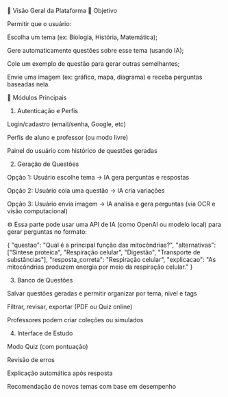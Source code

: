 🧩 Visão Geral da Plataforma
🎯 Objetivo

Permitir que o usuário:

Escolha um tema (ex: Biologia, História, Matemática);

Gere automaticamente questões sobre esse tema (usando IA);

Cole um exemplo de questão para gerar outras semelhantes;

Envie uma imagem (ex: gráfico, mapa, diagrama) e receba perguntas baseadas nela.

🧠 Módulos Principais
1. Autenticação e Perfis

Login/cadastro (email/senha, Google, etc)

Perfis de aluno e professor (ou modo livre)

Painel do usuário com histórico de questões geradas

2. Geração de Questões

Opção 1: Usuário escolhe tema → IA gera perguntas e respostas

Opção 2: Usuário cola uma questão → IA cria variações

Opção 3: Usuário envia imagem → IA analisa e gera perguntas (via OCR e visão computacional)

⚙️ Essa parte pode usar uma API de IA (como OpenAI ou modelo local) para gerar perguntas no formato:

{
  "questao": "Qual é a principal função das mitocôndrias?",
  "alternativas": ["Síntese proteica", "Respiração celular", "Digestão", "Transporte de substâncias"],
  "resposta_correta": "Respiração celular",
  "explicacao": "As mitocôndrias produzem energia por meio da respiração celular."
}

3. Banco de Questões

Salvar questões geradas e permitir organizar por tema, nível e tags

Filtrar, revisar, exportar (PDF ou Quiz online)

Professores podem criar coleções ou simulados

4. Interface de Estudo

Modo Quiz (com pontuação)

Revisão de erros

Explicação automática após resposta

Recomendação de novos temas com base em desempenho
